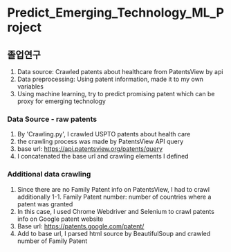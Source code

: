 # Predict_Emerging_Technology_ML_Project

## 졸업연구
1. Data source: Crawled patents about healthcare from PatentsView by api
2. Data preprocessing: Using patent information, made it to my own variables
3. Using machine learning, try to predict promising patent which can be proxy for emerging technology

  ### Data Source - raw patents
  1. By 'Crawling.py', I crawled USPTO patents about health care
  2. the crawling process was made by PatentsView API query
  3. base url: https://api.patentsview.org/patents/query
  4. I concatenated the base url and crawling elements I defined

  ### Additional data crawling
  1. Since there are no Family Patent info on PatentsView, I had to crawl additionally
    1-1. Family Patent number: number of countries where a patent was granted
  2. In this case, I used Chrome Webdriver and Selenium to crawl patents info on Google patent website
  3. Base url: https://patents.google.com/patent/
  4. Add to base url, I parsed html source by BeautifulSoup and crawled number of Family Patent
